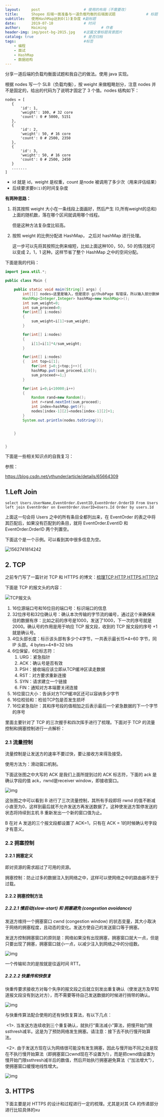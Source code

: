 ```yaml
---
layout:     post   				    # 使用的布局（不需要改）
title:      Shopee 后端一面准备与一道负载均衡的后端面试题				# 标题 
subtitle:   使用HashMap达到O(1)复杂度 #副标题
date:       2019-07-10 				# 时间
author:     Haiming 						# 作者
header-img: img/post-bg-2015.jpg 	#这篇文章标题背景图片
catalog: true 						# 是否归档
tags:								#标签
    - 编程
    - 面试
    - HashMap
    - 数据结构
---
```


分享一道后端的负载均衡面试题和我自己的做法。使用 java 实现。

根据 nodes 写一个 SLB（负载均衡），按 weight 来做粗略划分，注意 nodes 并不是固定的，给出的代码为了说明才固定了 3 个值。nodes 结构如下：



```
nodes = [
   {
       'id': 1,
       'weight': 100, # 32 core
       'count': 0 # 5000, 5151
   },
   {
       'id': 2,
       'weight': 50, # 16 core
       'count': 0 # 2500, 2350
   },
   {
       'id': 3,
       'weight': 50, # 16 core
       'count': 0 # 2500, 2450
   }
   .......
]
```

- id 就是 id，weight 是权重，count 是node 被调用了多少次（用来评估结果）
- 后续要求要`O(1)`的时间复杂度

**有两种思路：**

1. 将其按照 weight 大小在一条线段上面画好，然后产生 (0,所有weight的总和) 上面的随机数，落在哪个区间就调用哪个线程。

   但是这种方法复杂度比较高。

2. 按照 weight 的比例分配进 HashMap， 之后对 hashMap 进行处理。 

   这一步可以先将其按照比例来缩短，比如上面这种100，50，50 的情况就可以变成 2，1，1 这种。这样节省了整个 HashMap 之中的空间分配。

下面是我的代码：

```java
import java.util.*;

public class Main {

    public static void main(String[] args) {
        int[][] nodes=这里是输入，但是提示 githubPage 有错误，所以输入部分删掉了。我使用的是一个二维数组来存储
        HashMap<Integer,Integer> hashMap=new HashMap<>();
        int sum_weight=0;
        int sum_proceed=0;
        for(int[] i:nodes)
        {
            sum_weight=i[1]+sum_weight;
        }

        for(int[] i:nodes)
        {
            i[1]=i[1]*4/sum_weight;
        }

        for(int[] i:nodes)
        {   int top=i[1];
            for(int j=0;j<top;j++){
            hashMap.put(sum_proceed,i[0]);
            sum_proceed+=1;}
        }

        for(int i=0;i<10000;i++)
        {
            Random rand=new Random();
            int r=rand.nextInt(sum_proceed);
            int index=hashMap.get(r);
            nodes[index-1][2]=nodes[index-1][2]+1;
        }
        System.out.println(nodes.toString());


    }


}

```



下面是一些相关知识点的自我复习：

参照：

https://blog.csdn.net/ythunder/article/details/65664309

## 1.Left Join

`select Users.UserName,EventOrder.EventID,EventOrder.OrderID From Users left join EventOrder on EventOrder.UserID=Users.Id Order by users.Id`

上面这一句会将 Users 之中的所有条目全都列出来，在 EventOrder 的表之中将其匹配后，如果没有匹配到的条目，就将 EventOrder.EventID 和 EventOrder.OrderID 两个列置空。

下面这个是一个示例。可以看到其中很多信息为空。

![1562741814242](../img/1562741814242.png)

## 2. TCP

之前专门写了一篇针对 TCP 和 HTTPS 的博文：[梳理TCP,HTTP,HTTPS,HTTP/2](https://timzhouyes.github.io/2019/03/21/%E7%BD%91%E7%BB%9C%E7%9B%B8%E5%85%B3/)

下面是 TCP 的报文头的内容：

![TCP报文头](../img/20170324221213371.png)

1. 16位源端口号和16位目的端口号：标识端口的信息
2. 32位序号和32位确认号：确认本次传输的字节流的编号，通过这个来确保来往的数据有序：比如之前的序号是1000，发送了1000，下一次的序号就是2000。确认号的作用是用于响应 TCP 报文段，收到的 TCP 报文段的序号 +1 就是确认号。
3. 4位头部长度：标示该头部有多少个4字节，一共表示最长15*4=60 字节，同 IP 头部。4 bytes=4\*8=32 bits
4. 6位保留，6位标志符：
   1. URG：紧急指针
   2. ACK：确认号是否有效
   3. PSH：接收端应该立即从TCP缓冲区读走数据
   4. RST：对方要求重新连接
   5. SYN：请求建立一个链接
   6. FIN：通知对方本端要关闭连接
5. 16位窗口大小：告诉对方TCP缓冲区还可以容纳多少字节
6. 16位校验和：检验TCP包是否发生损坏
7. 16位紧急指针：其和序号段的值相加之后表示最后一个紧急数据的下一个字节的序号

里面主要针对了 TCP 的三次握手和四次挥手进行了梳理。下面对于 TCP 的流量控制和拥塞控制进行一点解析：

### 2.1 流量控制

流量控制是让发送方的速率不要过快，要让接收方来得及接受。

使用方法为：滑动窗口机制。

下面这张图之中大写的 ACK 是我们上面所提到过的 ACK 标志符，下面的 ack 是确认字段的值 ack，rwnd是receiver window，即接收窗口。

![img](../img/20140509220855687.jpg)

这张图之中可以看到 B 进行了三次流量控制，其所有手段即将 rwnd 的值不断减小直至为0，这样到最后就不允许发送方再发送数据了。这种使发送方暂停发送的状态将持续到主机 B 重新发出一个新的窗口值为止。

B 在对 A 发送的三个报文段都设置了 ACK=1，只有在 ACK = 1的时候确认号字段才有意义。

### 2.2 拥塞控制

#### 2.2.1 拥塞定义

即对资源的需求超过了可用的资源。

拥塞控制：防止过多的数据注入到网络之中，这样可以使网络之中的路由器不至于过载。 

#### 2.2.2 拥塞控制方法

##### 2.2.2.1 慢启动(slow-start) 和 拥塞避免 (congestion avoidance)

发送方维持一个拥塞窗口 cwnd (congestion window) 的状态变量，其大小取决于网络的拥塞程度，且动态的变化。发送方使自己的发送窗口等于拥塞。

发送方控制拥塞窗口的原则是：网络如果没有出现拥塞，拥塞窗口就大一点，但是只要出现了拥塞，拥塞窗口就小一点，以减少注入到网络之中的分组数。

![img](../img/20140509220932437.jpg)

一个传输轮次的是按就是往返时间 RTT。

##### 2.2.2.2 快重传和快恢复

快重传要求接收方对每个失序的报文段之后就立刻发出重复确认（使发送方及早知道报文段没有到达对方），而不需要等待自己发送数据的时候进行捎带的确认。

![img](../img/20140509221032109.jpg)

与快重传算法配合使用的还有快恢复算法，有以下几点：

​    <1>. 当发送方连续收到三个重复确认，就执行“乘法减小”算法，把慢开始门限ssthresh减半。这是为了预防网络发生拥塞。请注意：接下去不执行慢开始算法。

​    <2>. 由于发送方现在认为网络很可能没有发生拥塞，因此与慢开始不同之处是现在不执行慢开始算法（即拥塞窗口cwnd现在不设置为1），而是把cwnd值设置为慢开始门限ssthresh减半后的数值，然后开始执行拥塞避免算法（“加法增大”），使拥塞窗口缓慢地线性增大。

![img](../img/20140509221048265.jpg)

## 3. HTTPS

下面主要是对 HTTPS 的设计和过程进行一定的梳理。尤其是对其 CA 的传递部分进行比较具体的xu